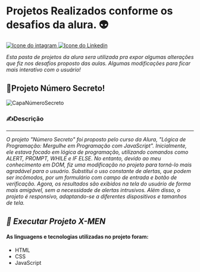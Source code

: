 # Projetos Realizados conforme os desafios da alura.  &#x1F47D;

<div> <a href="https://www.instagram.com/cai0.dev/" target="_blank"><img src="https://img.shields.io/badge/Instagram-E4405F?style=for-the-badge&logo=instagram&logoColor=white" alt="Icone do intagram"> </a> <a href="https://www.linkedin.com/in/caio-carmo-174802269/" target="_blank"><img src="https://img.shields.io/badge/LinkedIn-0077B5?style=for-the-badge&logo=linkedin&logoColor=white" alt="Icone do Linkedin"></a></div>

*Esta pasta de projetos da alura sera utilizada pra expor algumas alterações que fiz nos desafios proposto das aulas. Algumas modificações para ficar mais interativo com o usuário!*

## &#x1F4D6;Projeto Número Secreto!
![CapaNúmeroSecreto](![capaLinkedinNumeroSecreto](https://github.com/xC4i0/Alura/assets/128866704/d97c2f9a-15eb-47c3-ace7-66b4aac348e4))
### &#x270D;Descrição 
---
*O projeto "Número Secreto" foi proposto pelo curso da Alura, "Lógica de Programação: Mergulhe em Programação com JavaScript". Inicialmente, ele estava focado em lógica de programação, utilizando comandos como ALERT, PROMPT, WHILE e IF ELSE. No entanto, devido ao meu conhecimento em DOM, fiz uma modificação no projeto para torná-lo mais agradável para o usuário. Substituí o uso constante de alertas, que podem ser incômodos, por um formulário com campo de entrada e botão de verificação. Agora, os resultados são exibidos na tela do usuário de forma mais amigável, sem a necessidade de alertas intrusivos. Além disso, o projeto é responsivo, adaptando-se a diferentes dispositivos e tamanhos de tela.*

*&#x1F538; Executar Projeto X-MEN*
---

#### As linguagens e tecnologias utilizadas no projeto foram:
* HTML
* CSS
* JavaScript
